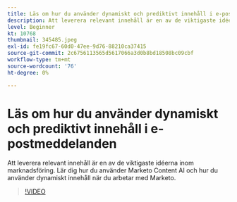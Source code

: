 ```yaml
---
title: Läs om hur du använder dynamiskt och prediktivt innehåll i e-postmeddelanden
description: Att leverera relevant innehåll är en av de viktigaste idéerna inom marknadsföring. Lär dig hur du använder Marketo Content AI och hur du använder dynamiskt innehåll när du arbetar med Marketo.
level: Beginner
kt: 10768
thumbnail: 345485.jpeg
exl-id: fe19fc67-60d0-47ee-9d76-88210ca37415
source-git-commit: 2c6756113565d5617066a3d0b8bd18508bc09cbf
workflow-type: tm+mt
source-wordcount: '76'
ht-degree: 0%

---
```


# Läs om hur du använder dynamiskt och prediktivt innehåll i e-postmeddelanden

Att leverera relevant innehåll är en av de viktigaste idéerna inom marknadsföring. Lär dig hur du använder Marketo Content AI och hur du använder dynamiskt innehåll när du arbetar med Marketo.

>[!VIDEO](https://video.tv.adobe.com/v/345485/?quality=12&learn=on)
